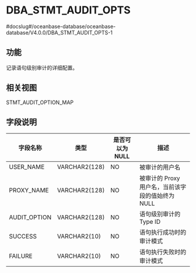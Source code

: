 DBA_STMT_AUDIT_OPTS 
========================================
#docslug#/oceanbase-database/oceanbase-database/V4.0.0/DBA_STMT_AUDIT_OPTS-1


功能 
-----------

记录语句级别审计的详细配置。

相关视图 
-------------

STMT_AUDIT_OPTION_MAP

字段说明 
-------------



|   **字段名称**   |    **类型**     | **是否可以为 NULL** |             **描述**             |
|--------------|---------------|----------------|--------------------------------|
| USER_NAME    | VARCHAR2(128) | NO             | 被审计的用户名                        |
| PROXY_NAME   | VARCHAR2(128) | NO             | 被审计的 Proxy 用户名，当前该字段的值始终为 NULL |
| AUDIT_OPTION | VARCHAR2(128) | NO             | 语句级别审计的 Type ID                |
| SUCCESS      | VARCHAR2(10)  | NO             | 语句执行成功时的审计模式                   |
| FAILURE      | VARCHAR2(10)  | NO             | 语句执行失败时的审计模式                   |



